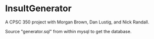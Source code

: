 InsultGenerator
===============
A CPSC 350 project with Morgan Brown, Dan Lustig, and Nick Randall.

Source "generator.sql" from within mysql to get the database.
